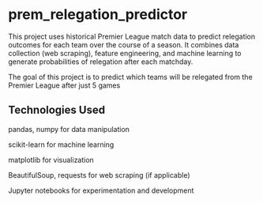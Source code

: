 ﻿# prem_relegation_predictor

This project uses historical Premier League match data to predict relegation outcomes for each team over the course of a season. It combines data collection (web scraping), feature engineering, and machine learning to generate probabilities of relegation after each matchday.

The goal of this project is to predict which teams will be relegated from the Premier League after just 5 games

## Technologies Used
pandas, numpy for data manipulation

scikit-learn for machine learning

matplotlib for visualization

BeautifulSoup, requests for web scraping (if applicable)

Jupyter notebooks for experimentation and development
